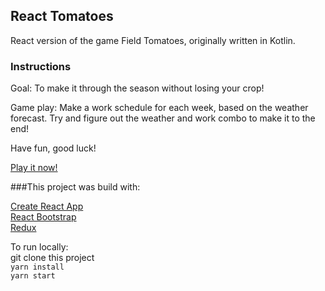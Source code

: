 
## React Tomatoes

React version of the game Field Tomatoes, originally written in Kotlin.

### Instructions
Goal: To make it through the season without losing your crop!

Game play: Make a work schedule for each week, based on the weather forecast. Try and figure out the weather and work combo to make it to the end!

Have fun, good luck!

[Play it now!](http://web1.apuno.io/react-tomatoes/)

###This project was build with:  
  
[Create React App](https://github.com/facebook/create-react-app)   
[React Bootstrap](https://react-bootstrap.github.io/)  
[Redux](https://react-redux.js.org/)

To run locally:  
git clone this project  
`yarn install`  
`yarn start`  


